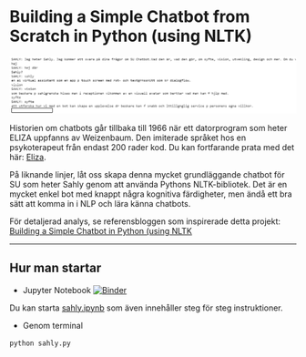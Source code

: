 # Building a Simple Chatbot from Scratch in Python (using NLTK)

![Alt text](https://github.com/dnzengou/sahly-su-chatbot/blob/master/img/sahly-demo.png?raw=true)

Historien om chatbots går tillbaka till 1966 när ett datorprogram som heter ELIZA uppfanns av Weizenbaum. Den imiterade språket hos en psykoterapeut från endast 200 rader kod. Du kan fortfarande prata med det här: [Eliza](http://psych.fullerton.edu/mbirnbaum/psych101/Eliza.htm?utm_source=ubisend.com&utm_medium=blog-link&utm_campaign=ubisend). 

På liknande linjer, låt oss skapa denna mycket grundläggande chatbot för SU som heter Sahly genom att använda Pythons NLTK-bibliotek. Det är en mycket enkel bot med knappt några kognitiva färdigheter, men ändå ett bra sätt att komma in i NLP och lära känna chatbots.

För detaljerad analys, se referensbloggen som inspirerade detta projekt:<br>
[Building a Simple Chatbot in Python (using NLTK](https://medium.com/analytics-vidhya/building-a-simple-chatbot-in-python-using-nltk-7c8c8215ac6e)

***

<!--

# Outline
* [Motivation](#motivation)
* [Blogpost](#blogpost)
* [Pre-requisites](#pre-requisites)
* [How to run](#how-to-run)


## Motivation
The idea of this project was not to create some SOTA chatbot with exceptional cognitive skills but just to utilise and test my Python skills.This was one of my very first projects, created  when I just stepped into the world of NLP and I thought of creating a simple chatbot just to make use of my newly acquired knowledge.

## BlogPost
For detailed overview, here is the accompanying blog titled:**[Building a Simple Chatbot in Python (using NLTK)](https://medium.com/analytics-vidhya/building-a-simple-chatbot-in-python-using-nltk-7c8c8215ac6e)**


## Pre-requisites
**NLTK(Natural Language Toolkit)**

[Natural Language Processing with Python](http://www.nltk.org/book/) provides a practical introduction to programming for language processing.

For platform-specific instructions, read [here](https://www.nltk.org/install.html)

### Installation of NLTK
```
pip install nltk
```
### Installing required packages
After NLTK has been downloaded, install required packages
```
import nltk
from nltk.stem import WordNetLemmatizer
nltk.download('popular', quiet=True) # for downloading popular packages
nltk.download('punkt') 
nltk.download('wordnet') 
```
-->

## Hur man startar
* Jupyter Notebook [![Binder](https://mybinder.org/badge_logo.svg)](https://mybinder.org/v2/gh/dnzengou/sahly-su-chatbot/master)

Du kan starta [sahly.ipynb](https://github.com/dnzengou/sahly-su-chatbot/blob/master/sahly.ipynb) som även innehåller steg för steg instruktioner.
* Genom terminal
```
python sahly.py
```

